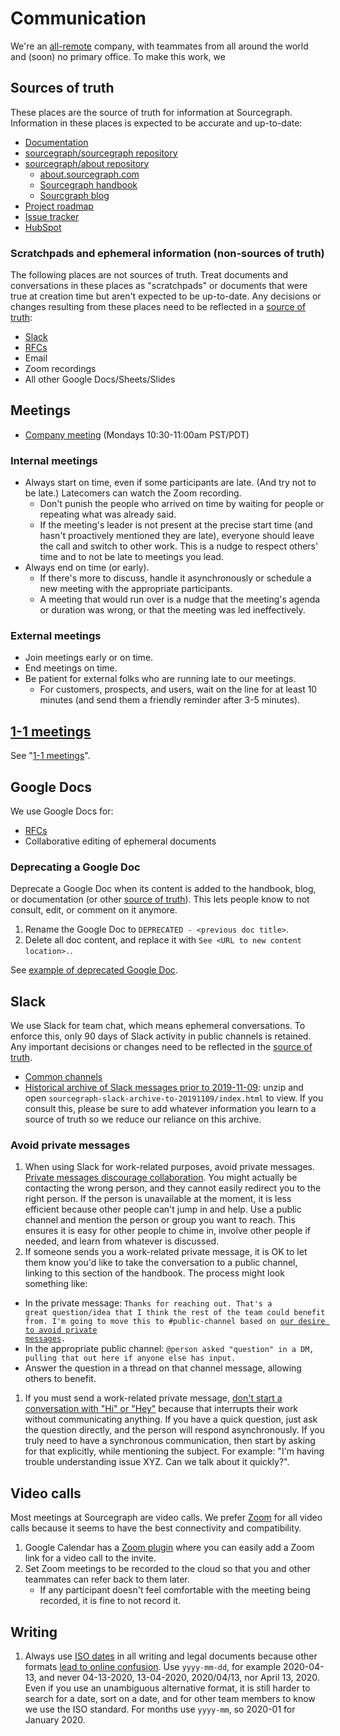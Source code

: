 # Communication

We're an [all-remote](../../company/remote/index.md) company, with teammates from all around the world and (soon) no primary office. To make this work, we 

## Sources of truth

These places are the source of truth for information at Sourcegraph. Information in these places is expected to be accurate and up-to-date:

- [Documentation](https://docs.sourcegraph.com)
- [sourcegraph/sourcegraph repository](https://github.com/sourcegraph/sourcegraph)
- [sourcegraph/about repository](https://github.com/sourcegraph/sourcegraph)
  - [about.sourcegraph.com](https://about.sourcegraph.com)
  - [Sourcegraph handbook](../index.md)
  - [Sourcgraph blog](https://about.sourcegraph.com/blog)
- [Project roadmap](https://docs.google.com/document/d/1cBsE9801DcBF9chZyMnxRdolqM_1c2pPyGQz15QAvYI/edit#)
- [Issue tracker](https://github.com/sourcegraph/sourcegraph)
- [HubSpot](https://app.hubspot.com)

### Scratchpads and ephemeral information (non-sources of truth)

The following places are not sources of truth. Treat documents and conversations in these places as "scratchpads" or documents that were true at creation time but aren't expected to be up-to-date. Any decisions or changes resulting from these places need to be reflected in a [source of truth](#sources-of-truth):

- [Slack](#slack)
- [RFCs](https://drive.google.com/drive/u/0/folders/1bip_pMeWePyNNdCEETRzoyMdLtntcNKR)
- Email
- Zoom recordings
- All other Google Docs/Sheets/Slides

## Meetings

- [Company meeting](company_meeting.md) (Mondays 10:30-11:00am PST/PDT)

### Internal meetings

- Always start on time, even if some participants are late. (And try not to be late.) Latecomers can watch the Zoom recording.
  - Don't punish the people who arrived on time by waiting for people or repeating what was already said.
  - If the meeting's leader is not present at the precise start time (and hasn't proactively mentioned they are late), everyone should leave the call and switch to other work. This is a nudge to respect others' time and to not be late to meetings you lead.
- Always end on time (or early).
  - If there's more to discuss, handle it asynchronously or schedule a new meeting with the appropriate participants.
  - A meeting that would run over is a nudge that the meeting's agenda or duration was wrong, or that the meeting was led ineffectively.

### External meetings

- Join meetings early or on time.
- End meetings on time.
- Be patient for external folks who are running late to our meetings.
  - For customers, prospects, and users, wait on the line for at least 10 minutes (and send them a friendly reminder after 3-5 minutes).
  
## [1-1 meetings](../leadership/1-1.md)

See "[1-1 meetings](../leadership/1-1.md)".

## Google Docs

We use Google Docs for:

- [RFCs](https://drive.google.com/drive/u/0/folders/1bip_pMeWePyNNdCEETRzoyMdLtntcNKR)
- Collaborative editing of ephemeral documents

### Deprecating a Google Doc

Deprecate a Google Doc when its content is added to the handbook, blog, or documentation (or other [source of truth](#sources-of-truth)). This lets people know to not consult, edit, or comment on it anymore.

1. Rename the Google Doc to `DEPRECATED - <previous doc title>`.
1. Delete all doc content, and replace it with `See <URL to new content location>.`.

See [example of deprecated Google Doc](https://docs.google.com/document/d/1M22s-WDY9lp_JOitfv48cZNjtv4x6IJVKhlHZOAIlLM/edit#heading=h.23jju0ooahdb).

## Slack

We use Slack for team chat, which means ephemeral conversations. To enforce this, only 90 days of Slack activity in public channels is retained. Any important decisions or changes need to be reflected in the [source of truth](#sources-of-truth).

- [Common channels](team_chat.md)
- [Historical archive of Slack messages prior to 2019-11-09](https://drive.google.com/file/d/1FUbOEsMM4fWRpxymgNHZCAssOPEFDelJ/view?usp=sharing): unzip and open `sourcegraph-slack-archive-to-20191109/index.html` to view. If you consult this, please be sure to add whatever information you learn to a source of truth so we reduce our reliance on this archive.

### Avoid private messages

1. When using Slack for work-related purposes, avoid private messages. [Private messages discourage collaboration](https://blog.flowdock.com/2014/04/30/beware-of-private-conversations/). You might actually be contacting the wrong person, and they cannot easily redirect you to the right person. If the person is unavailable at the moment, it is less efficient because other people can't jump in and help. Use a public channel and mention the person or group you want to reach. This ensures it is easy for other people to chime in, involve other people if needed, and learn from whatever is discussed.
1. If someone sends you a work-related private message, it is OK to let them know you'd like to take the conversation to a public channel, linking to this section of the handbook.  The process might look something like:
  * In the private message: <code>Thanks for reaching out. That's a great question/idea that I think the rest of the team could benefit from. I'm going to move this to #public-channel based on [our desire to avoid private messages](#avoid-private-messages).</code>
  * In the appropriate public channel: `@person asked "question" in a DM, pulling that out here if anyone else has input.`
  * Answer the question in a thread on that channel message, allowing others to benefit.
1. If you must send a work-related private message, [don't start a conversation with "Hi" or "Hey"](http://www.nohello.com/) because that interrupts their work without communicating anything. If you have a quick question, just ask the question directly, and the person will respond asynchronously. If you truly need to have a synchronous communication, then start by asking for that explicitly, while mentioning the subject. For example: "I'm having trouble understanding issue XYZ. Can we talk about it quickly?".

## Video calls

Most meetings at Sourcegraph are video calls. We prefer [Zoom](https://zoom.us) for all video calls because it seems to have the best connectivity and compatibility.

1. Google Calendar has a [Zoom plugin](https://chrome.google.com/webstore/detail/zoom-scheduler/kgjfgplpablkjnlkjmjdecgdpfankdle?hl=en-US) where you can easily add a Zoom link for a video call to the invite.
1. Set Zoom meetings to be recorded to the cloud so that you and other teammates can refer back to them later.
   - If any participant doesn't feel comfortable with the meeting being recorded, it is fine to not record it.

## Writing

1. Always use [ISO dates](https://en.wikipedia.org/wiki/ISO_8601#Calendar_dates) in all writing and legal documents because other formats [lead to online confusion](http://xkcd.com/1179/). Use `yyyy-mm-dd`, for example 2020-04-13, and never 04-13-2020, 13-04-2020, 2020/04/13, nor April 13, 2020. Even if you use an unambiguous alternative format, it is still harder to search for a date, sort on a date, and for other team members to know we use the ISO standard. For months use `yyyy-mm`, so 2020-01 for January 2020.


